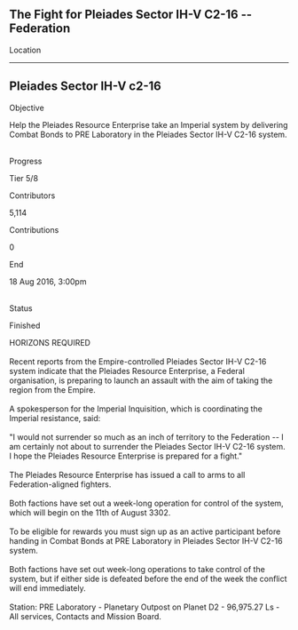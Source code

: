## The Fight for Pleiades Sector IH-V C2-16 -- Federation

Location

  ----------------------------
  Pleiades Sector IH-V c2-16
  ----------------------------

Objective

Help the Pleiades Resource Enterprise take an Imperial system by
delivering Combat Bonds to PRE Laboratory in the Pleiades Sector IH-V
C2-16 system.

\
Progress

Tier 5/8

Contributors

5,114

Contributions

0

End

18 Aug 2016, 3:00pm

\
Status

Finished

HORIZONS REQUIRED\
\
Recent reports from the Empire-controlled Pleiades Sector IH-V C2-16
system indicate that the Pleiades Resource Enterprise, a Federal
organisation, is preparing to launch an assault with the aim of taking
the region from the Empire.\
\
A spokesperson for the Imperial Inquisition, which is coordinating the
Imperial resistance, said:\
\
"I would not surrender so much as an inch of territory to the Federation
-- I am certainly not about to surrender the Pleiades Sector IH-V C2-16
system. I hope the Pleiades Resource Enterprise is prepared for a
fight."\
\
The Pleiades Resource Enterprise has issued a call to arms to all
Federation-aligned fighters.\
\
Both factions have set out a week-long operation for control of the
system, which will begin on the 11th of August 3302.\
\
To be eligible for rewards you must sign up as an active participant
before handing in Combat Bonds at PRE Laboratory in Pleiades Sector IH-V
C2-16 system.\
\
Both factions have set out week-long operations to take control of the
system, but if either side is defeated before the end of the week the
conflict will end immediately.\
\
Station: PRE Laboratory - Planetary Outpost on Planet D2 - 96,975.27
Ls - All services, Contacts and Mission Board.
